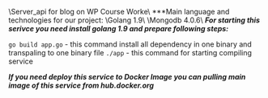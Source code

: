 \\Server_api for blog on WP Course Worke\\
***Main language and technologies for our project:
\\Golang 1.9\\
\\Mongodb 4.0.6\\
***For starting this serivce you need install golang 1.9 and prepare following steps:***

```go build app.go``` - this command install all dependency in one binary and transpaling to one binary file
```./app``` - this command for starting compiling service

***If you need deploy this service to Docker Image you can pulling main image of this service from hub.docker.org***
